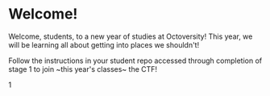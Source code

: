 # Welcome!

Welcome, students, to a new year of studies at Octoversity! This year, we will be learning all about getting into places we shouldn't!

Follow the instructions in your student repo accessed through completion of stage 1 to join ~this year's classes~ the CTF!

1
